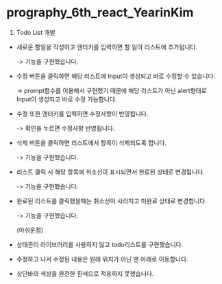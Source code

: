 # prography_6th_react_YearinKim

1. Todo List 개발
  - 새로운 할일을 작성하고 엔터키를 입력하면 할 일이 리스트에 추가됩니다.
  
    -> 기능을 구현했습니다.
    
  - 수정 버튼을 클릭하면 해당 리스트에 Input이 생성되고 바로 수정할 수 있습니다.
  
    -> prompt함수를 이용해서 구현했기 때문에 해당 리스트가 아닌 alert형태로 Input이 생성되고 바로 수정 가능합니다.
    
  - 수정 또한 엔터키를 입력하면 수정사항이 반영됩니다.
  
    -> 확인을 누르면 수정사항 반영됩니다.
  
  - 삭제 버튼을 클릭하면 리스트에서 항목이 삭제되도록 합니다.
  
    -> 기능을 구현했습니다.
    
  - 리스트 클릭 시 해당 항목에 취소선이 표시되면서 완료된 상태로 변경됩니다.
  
    -> 기능을 구현했습니다.

  - 완료된 리스트를 클릭했을때는 취소선이 사라지고 미완료 상태로 변경합니다.
  
    -> 기능을 구현했습니다.
    
    
    (아쉬운점)
  - 상태관리 라이브러리를 사용하지 않고 todo리스트를 구현했습니다.
  - 수정하고 나서 수정된 내용은 원래 위치가 아닌 맨 아래로 이동합니다.
  - 상단바의 색상을 완전한 흰색으로 적용하지 못했습니다.
  
  
  
